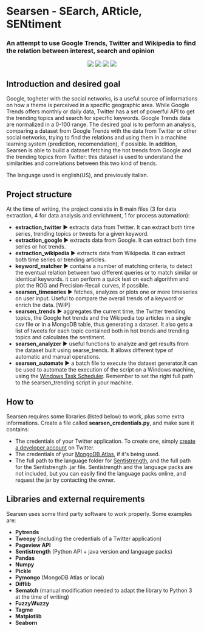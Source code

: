 # Searsen - SEarch, ARticle, SENtiment
### An attempt to use Google Trends, Twitter and Wikipedia to find the relation between interest, search and opinion

<p align=center>
	<img src='https://img.shields.io/badge/version-0.5-blue'/>
	<img src='https://img.shields.io/badge/status-wip-orange'/>
	<img src='https://img.shields.io/badge/python-3.6+-success'/>
	<img src='https://img.shields.io/badge/-master%20thesis-yellow'/>
</p>

## Introduction and desired goal
Google, togheter with the social networks, is a useful source of informations on how a theme is perceived in a specific geographic area.
While Google Trends offers monthly or daily data, Twitter has a set of powerful API to get the trending topics and search for specific keywords. Google Trends data are normalized in a 0-100 range.
The desired goal is to perform an analysis, comparing a dataset from Google Trends with the data from Twitter or other social networks, trying to find the relations and using them in a machine learning system (prediction, recomendation), if possible. In addition, Searsen is able to build a dataset fetching the hot trends from Google and the trending topics from Twitter: this dataset is used to understand the similarities and correlations between this two kind of trends.

The language used is english(US), and previously italian.

## Project structure
At the time of writing, the project consistis in 8 main files (3 for data extraction, 4 for data analysis and enrichment, 1 for process automation):
- **extraction_twitter** :arrow_forward: extracts data from Twitter. It can extract both time series, trending topics or tweets for a given keyword.
- **extraction_google** :arrow_forward: extracts data from Google. It can extract both time series or hot trends.
- **extraction_wikipedia** :arrow_forward: extracts data from Wikipedia. It can extract both time series or trending articles.
- **keyword_matcher** :arrow_forward: contains a number of matching criteria, to detect the eventual relation between two different queries or to match similar or identical keywords. it can perform a quick test on each algorithm and plot the ROG and Precision-Recall curves, if possible. 
- **searsen_timeseries** :arrow_forward: fetches, analyzes or plots one or more timeseries on user input. Useful to compare the overall trends of a keyword or enrich the data. [WIP]
- **searsen_trends** :arrow_forward: aggregates the current time, the Twitter trending topics, the Google hot trends and the Wikipedia top articles in a single csv file or in a MongoDB table, thus generating a dataset. It also gets a list of tweets for each topic contained both in hot trends and trending topics and calculates the sentiment.
- **searsen_analyzer** :arrow_forward: useful functions to analyze and get results from the dataset built using searse_trends. It allows different type of automatic and manual operations.
- **searsen_automate** :arrow_forward: a batch file to execute the dataset generator.It can be used to automate the execution of the script on a Windows machine, using the [Windows Task Scheduler](https://datatofish.com/python-script-windows-scheduler/). Remember to set the right full path to the searsen_trending script in your machine.

## How to
Searsen requires some libraries (listed below) to work, plus some extra informations. Create a file called **searsen_credentials.py**, and make sure it contains:
- The credentials of your Twitter application. To create one, simply [create a developer account](https://docs.inboundnow.com/guide/create-twitter-application/) on Twitter.
- The credentials of your [MongoDB Atlas](https://www.mongodb.com/cloud/atlas), if it's being used.
- The full path to the language folder for [Sentistrength](http://sentistrength.wlv.ac.uk/), and the full path for the Sentistrength .jar file. Sentistrength and the language packs are not included, but you can easily find the language packs online, and request the jar by contacting the owner.

## Libraries and external requirements
Searsen uses some third party software to work properly. Some examples are:
- **Pytrends**
- **Tweepy** (including the credentials of a Twitter application)
- **Pageview API**
- **Sentistrength** (Python API + java version and language packs)
- **Pandas**
- **Numpy**
- **Pickle**
- **Pymongo** (MongoDB Atlas or local)
- **Difflib**
- **Sematch** (manual modification needed to adapt the library to Python 3 at the time of writing)
- **FuzzyWuzzy**
- **Tagme**
- **Matplotlib**
- **Seaborn**